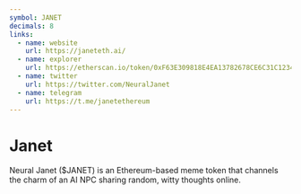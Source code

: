 ```yaml
---
symbol: JANET
decimals: 8
links:
  - name: website
    url: https://janeteth.ai/
  - name: explorer
    url: https://etherscan.io/token/0xF63E309818E4EA13782678CE6C31C1234fa61809
  - name: twitter
    url: https://twitter.com/NeuralJanet
  - name: telegram
    url: https://t.me/janetethereum
---
```


# Janet

Neural Janet ($JANET) is an Ethereum-based meme token that channels the charm of an AI NPC sharing random, witty thoughts online.
